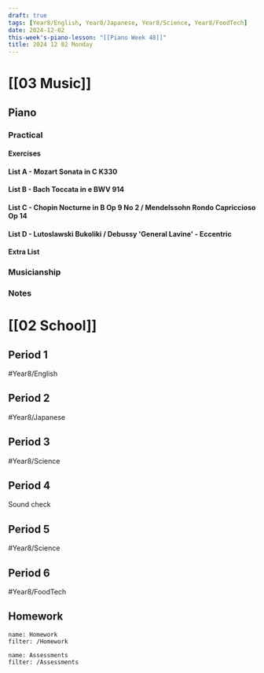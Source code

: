 ```yaml
---
draft: true
tags: [Year8/English, Year8/Japanese, Year8/Science, Year8/FoodTech]
date: 2024-12-02
this-week's-piano-lesson: "[[Piano Week 48]]"
title: 2024 12 02 Monday
---
```

# [[03 Music]]

## Piano

### Practical

#### Exercises

#### List A - Mozart Sonata in C K330

#### List B - Bach Toccata in e BWV 914

#### List C - Chopin Nocturne in B Op 9 No 2 / Mendelssohn Rondo Capriccioso Op 14

#### List D - Lutoslawski Bukoliki / Debussy 'General Lavine' - Eccentric

#### Extra List

### Musicianship

### Notes

# [[02 School]]

## Period 1

#Year8/English

## Period 2

#Year8/Japanese

## Period 3

#Year8/Science

## Period 4

Sound check

## Period 5

#Year8/Science

## Period 6

#Year8/FoodTech

## Homework

```todoist
name: Homework
filter: /Homework
```

```todoist
name: Assessments
filter: /Assessments
```
